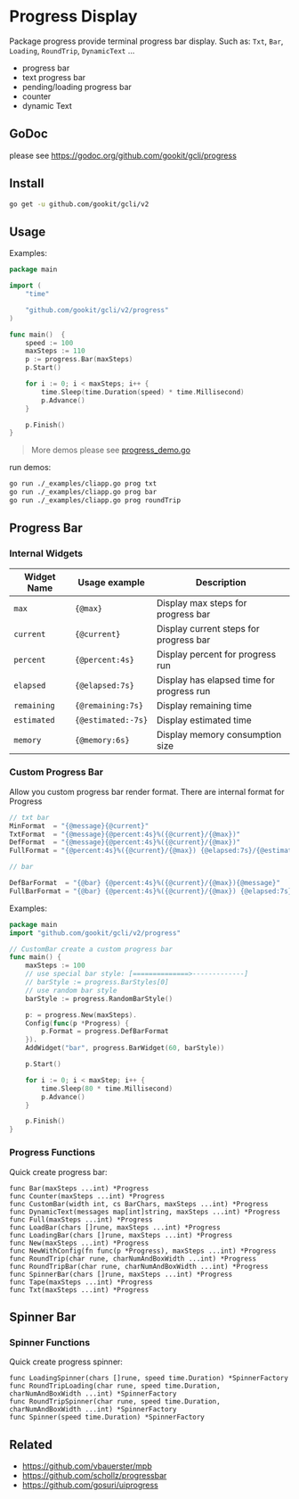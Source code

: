 # Progress Display

Package progress provide terminal progress bar display. Such as: `Txt`, `Bar`, `Loading`, `RoundTrip`, `DynamicText` ...

- progress bar
- text progress bar
- pending/loading progress bar
- counter
- dynamic Text

## GoDoc

please see https://godoc.org/github.com/gookit/gcli/progress

## Install

```bash
go get -u github.com/gookit/gcli/v2
```

## Usage

Examples:

```go
package main

import (
	"time"

	"github.com/gookit/gcli/v2/progress"
)

func main()  {
	speed := 100
	maxSteps := 110
	p := progress.Bar(maxSteps)
	p.Start()

	for i := 0; i < maxSteps; i++ {
		time.Sleep(time.Duration(speed) * time.Millisecond)
		p.Advance()
	}

	p.Finish()
}
```

> More demos please see [progress_demo.go](../_examples/cmd/progress_demo.go)

run demos:

```bash
go run ./_examples/cliapp.go prog txt
go run ./_examples/cliapp.go prog bar
go run ./_examples/cliapp.go prog roundTrip
```

## Progress Bar

### Internal Widgets

Widget Name | Usage example | Description
------------|----------------|----------------
`max`  | `{@max}` | Display max steps for progress bar
`current`  | `{@current}` | Display current steps for progress bar
`percent`  | `{@percent:4s}` | Display percent for progress run
`elapsed`  | `{@elapsed:7s}` | Display has elapsed time for progress run
`remaining`  | `{@remaining:7s}` | Display remaining time
`estimated`  | `{@estimated:-7s}` | Display estimated time
`memory`   | `{@memory:6s}` | Display memory consumption size

### Custom Progress Bar

Allow you custom progress bar render format. There are internal format for Progress

```go
// txt bar
MinFormat  = "{@message}{@current}"
TxtFormat  = "{@message}{@percent:4s}%({@current}/{@max})"
DefFormat  = "{@message}{@percent:4s}%({@current}/{@max})"
FullFormat = "{@percent:4s}%({@current}/{@max}) {@elapsed:7s}/{@estimated:-7s} {@memory:6s}"

// bar

DefBarFormat  = "{@bar} {@percent:4s}%({@current}/{@max}){@message}"
FullBarFormat = "{@bar} {@percent:4s}%({@current}/{@max}) {@elapsed:7s}/{@estimated:-7s} {@memory:6s}"
```

Examples:

```go
package main
import "github.com/gookit/gcli/v2/progress"

// CustomBar create a custom progress bar
func main() {
    maxSteps := 100
	// use special bar style: [==============>-------------]
	// barStyle := progress.BarStyles[0]
	// use random bar style
	barStyle := progress.RandomBarStyle()

	p: = progress.New(maxSteps).
	Config(func(p *Progress) {
		p.Format = progress.DefBarFormat
	}).
	AddWidget("bar", progress.BarWidget(60, barStyle))

	p.Start()

	for i := 0; i < maxStep; i++ {
		time.Sleep(80 * time.Millisecond)
		p.Advance()
	}

	p.Finish()
}
```

### Progress Functions

Quick create progress bar:

```text
func Bar(maxSteps ...int) *Progress
func Counter(maxSteps ...int) *Progress
func CustomBar(width int, cs BarChars, maxSteps ...int) *Progress
func DynamicText(messages map[int]string, maxSteps ...int) *Progress
func Full(maxSteps ...int) *Progress
func LoadBar(chars []rune, maxSteps ...int) *Progress
func LoadingBar(chars []rune, maxSteps ...int) *Progress
func New(maxSteps ...int) *Progress
func NewWithConfig(fn func(p *Progress), maxSteps ...int) *Progress
func RoundTrip(char rune, charNumAndBoxWidth ...int) *Progress
func RoundTripBar(char rune, charNumAndBoxWidth ...int) *Progress
func SpinnerBar(chars []rune, maxSteps ...int) *Progress
func Tape(maxSteps ...int) *Progress
func Txt(maxSteps ...int) *Progress
```

## Spinner Bar

### Spinner Functions

Quick create progress spinner:

```text
func LoadingSpinner(chars []rune, speed time.Duration) *SpinnerFactory
func RoundTripLoading(char rune, speed time.Duration, charNumAndBoxWidth ...int) *SpinnerFactory
func RoundTripSpinner(char rune, speed time.Duration, charNumAndBoxWidth ...int) *SpinnerFactory
func Spinner(speed time.Duration) *SpinnerFactory
```

## Related

- https://github.com/vbauerster/mpb
- https://github.com/schollz/progressbar
- https://github.com/gosuri/uiprogress